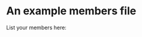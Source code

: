 # An example members file

List your members here:
<!-- ncu-team-sync.team(pkgjs/membership-updater-test-team) -->

<!-- ncu-team-sync end -->
